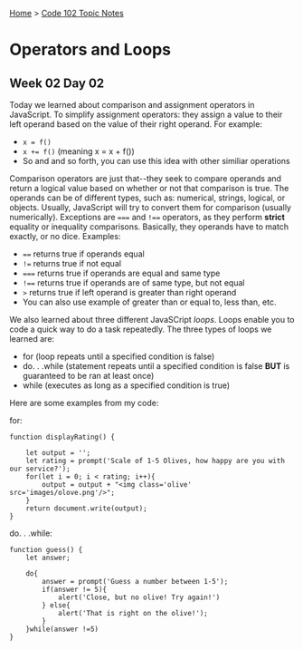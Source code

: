 [Home](../README.md) > [Code 102 Topic Notes](../102topicNotes.md)

# Operators and Loops

## Week 02 Day 02

Today we learned about comparison and assignment operators in JavaScript.
To simplify assignment operators: they assign a value to their left operand based on the value of their right operand.
For example:

- `x = f()`
- `x += f()` (meaning x = x + f())
-  So and and so forth, you can use this idea with other similiar operations

Comparison operators are just that--they seek to compare operands and return a logical value based on whether or not that comparison is true.
The operands can be of different types, such as: numerical, strings, logical, or objects.
Usually, JavaScript will try to convert them for comparison (usually numerically).
Exceptions are `===` and `!==` operators, as they perform **strict** equality or inequality comparisons.
Basically, they operands have to match exactly, or no dice.
Examples:

- `==` returns true if operands equal
- `!=` returns true if not equal
- `===` returns true if operands are equal and same type
- `!==` returns true if operands are of same type, but not equal
- `>` returns true if left operand is greater than right operand
- You can also use example of greater than or equal to, less than, etc.

We also learned about three different JavaSCript *loops*.
Loops enable you to code a quick way to do a task repeatedly.
The three types of loops we learned are:

- for (loop repeats until a specified condition is false)
- do. . .while (statement repeats until a specified condition is false **BUT** is guaranteed to be ran at least once)
- while (executes as long as a specified condition is true)

Here are some examples from my code:

for:

```
function displayRating() {

    let output = '';
    let rating = prompt('Scale of 1-5 Olives, how happy are you with our service?');
    for(let i = 0; i < rating; i++){
        output = output + "<img class='olive' src='images/olove.png'/>";
    }
    return document.write(output);
}
```

do. . .while:
```
function guess() {
    let answer;

    do{
        answer = prompt('Guess a number between 1-5');
        if(answer != 5){
            alert('Close, but no olive! Try again!')
        } else{
            alert('That is right on the olive!');
        }
    }while(answer !=5)
}
```
